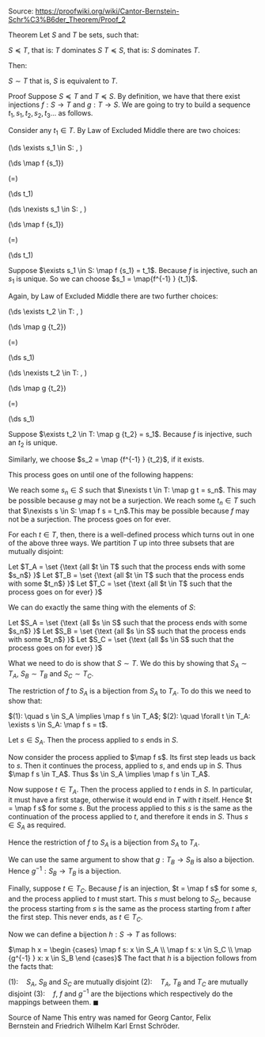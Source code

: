 # 

Source: https://proofwiki.org/wiki/Cantor-Bernstein-Schr%C3%B6der_Theorem/Proof_2

Theorem
Let $S$ and $T$ be sets, such that:

$S \preccurlyeq T$, that is: $T$ dominates $S$
$T \preccurlyeq S$, that is: $S$ dominates $T$.

Then:

$S \sim T$
that is, $S$ is equivalent to $T$.


Proof
Suppose $S \preccurlyeq T$ and $T \preccurlyeq S$.
By definition, we have that there exist injections $f: S \to T$ and $g: T \to S$.
We are going to try to build a sequence $t_1, s_1, t_2, s_2, t_3 \ldots$ as follows.

Consider any $t_1 \in T$.
By Law of Excluded Middle there are two choices:










\(\ds \exists s_1 \in S: \, \)



\(\ds \map f {s_1}\)

\(=\)







\(\ds t_1\)
















\(\ds \nexists s_1 \in S: \, \)



\(\ds \map f {s_1}\)

\(=\)







\(\ds t_1\)










Suppose $\exists s_1 \in S: \map f {s_1} = t_1$.
Because $f$ is injective, such an $s_1$ is unique.
So we can choose $s_1 = \map{f^{-1} } {t_1}$.

Again, by Law of Excluded Middle there are two further choices:










\(\ds \exists t_2 \in T: \, \)



\(\ds \map g {t_2}\)

\(=\)







\(\ds s_1\)
















\(\ds \nexists t_2 \in T: \, \)



\(\ds \map g {t_2}\)

\(=\)







\(\ds s_1\)










Suppose $\exists t_2 \in T: \map g {t_2} = s_1$.
Because $f$ is injective, such an $t_2$ is unique.

Similarly, we choose $s_2 = \map {f^{-1} } {t_2}$, if it exists.

This process goes on until one of the following happens:

We reach some $s_n \in S$ such that $\nexists t \in T: \map g t = s_n$. This may be possible because $g$ may not be a surjection.
We reach some $t_n \in T$ such that $\nexists s \in S: \map f s = t_n$.This may be possible because $f$ may not be a surjection.
The process goes on for ever.

For each $t \in T$, then, there is a well-defined process which turns out in one of the above three ways.
We partition $T$ up into three subsets that are mutually disjoint:

Let $T_A = \set {\text {all $t \in T$ such that the process ends with some $s_n$} }$
Let $T_B = \set {\text {all $t \in T$ such that the process ends with some $t_n$} }$
Let $T_C = \set {\text {all $t \in T$ such that the process goes on for ever} }$

We can do exactly the same thing with the elements of $S$:

Let $S_A = \set {\text {all $s \in S$ such that the process ends with some $s_n$} }$
Let $S_B = \set {\text {all $s \in S$ such that the process ends with some $t_n$} }$
Let $S_C = \set {\text {all $s \in S$ such that the process goes on for ever} }$

What we need to do is show that $S \sim T$.
We do this by showing that $S_A \sim T_A$, $S_B \sim T_B$ and $S_C \sim T_C$.

The restriction of $f$ to $S_A$ is a bijection from $S_A$ to $T_A$.
To do this we need to show that:

$(1): \quad s \in S_A \implies \map f s \in T_A$;
$(2): \quad \forall t \in T_A: \exists s \in S_A: \map f s = t$.

Let $s \in S_A$.
Then the process applied to $s$ ends in $S$.

Now consider the process applied to $\map f s$.
Its first step leads us back to $s$.
Then it continues the process, applied to $s$, and ends up in $S$.
Thus $\map f s \in T_A$.
Thus $s \in S_A \implies \map f s \in T_A$.

Now suppose $t \in T_A$.
Then the process applied to $t$ ends in $S$.
In particular, it must have a first stage, otherwise it would end in $T$ with $t$ itself.
Hence $t = \map f s$ for some $s$.
But the process applied to this $s$ is the same as the continuation of the process applied to $t$, and therefore it ends in $S$.
Thus $s \in S_A$ as required.

Hence the restriction of $f$ to $S_A$ is a bijection from $S_A$ to $T_A$.

We can use the same argument to show that $g: T_B \to S_B$ is also a bijection.
Hence $g^{-1}: S_B \to T_B$ is a bijection.

Finally, suppose $t \in T_C$.
Because $f$ is an injection, $t = \map f s$ for some $s$, and the process applied to $t$ must start.
This $s$ must belong to $S_C$, because the process starting from $s$ is the same as the process starting from $t$ after the first step.
This never ends, as $t \in T_C$.

Now we can define a bijection $h: S \to T$ as follows:

$\map h x = \begin {cases}
\map f s: x \in S_A \\
\map f s: x \in S_C \\
\map {g^{-1} } x: x \in S_B \end {cases}$
The fact that $h$ is a bijection follows from the facts that:

$(1): \quad S_A$, $S_B$ and $S_C$ are mutually disjoint
$(2): \quad T_A$, $T_B$ and $T_C$ are mutually disjoint
$(3): \quad f$, $f$ and $g^{-1}$ are the bijections which respectively do the mappings between them.
$\blacksquare$


Source of Name
This entry was named for Georg Cantor, Felix Bernstein and Friedrich Wilhelm Karl Ernst Schröder.





